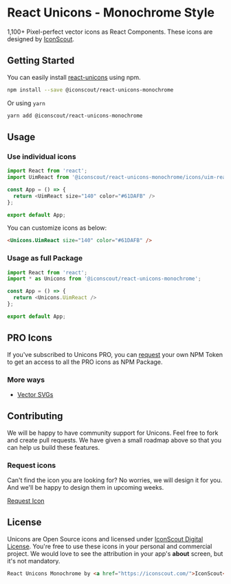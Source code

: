 # React Unicons - Monochrome Style

1,100+ Pixel-perfect vector icons as React Components. These icons are designed by [IconScout](https://iconscout.com).

## Getting Started
You can easily install [react-unicons](https://iconscout.com/unicons) using npm.
```bash
npm install --save @iconscout/react-unicons-monochrome
```
Or using `yarn`
```bash
yarn add @iconscout/react-unicons-monochrome
```

## Usage
### Use individual icons
```js
import React from 'react';
import UimReact from '@iconscout/react-unicons-monochrome/icons/uim-react'

const App = () => {
  return <UimReact size="140" color="#61DAFB" />
};

export default App;
````

You can customize icons as below:
```html
<Unicons.UimReact size="140" color="#61DAFB" />
```

### Usage as full Package
```js
import React from 'react';
import * as Unicons from '@iconscout/react-unicons-monochrome';

const App = () => {
  return <Unicons.UimReact />
};

export default App;
````

## PRO Icons
If you've subscribed to Unicons PRO, you can [request](mailto:support@iconscout.com?subject=Unicons) your own NPM Token to get an access to all the PRO icons as NPM Package.

### More ways
- [Vector SVGs](https://iconscout.com/unicons)

## Contributing
We will be happy to have community support for Unicons. Feel free to fork and create pull requests. We have given a small roadmap above so that you can help us build these features.

### Request icons
Can't find the icon you are looking for? No worries, we will design it for you. And we'll be happy to design them in upcoming weeks.

[Request Icon](mailto:support@iconscout.com)

## License
Unicons are Open Source icons and licensed under [IconScout Digital License](https://iconscout.com/licenses#iconscout). You're free to use these icons in your personal and commercial project. We would love to see the attribution in your app's **about** screen, but it's not mandatory.
```html
React Unicons Monochrome by <a href="https://iconscout.com/">IconScout</a>
```